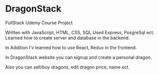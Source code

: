 # DragonStack

FullStack Udemy Course Project

Written with JavaScript, HTML, CSS, SQL
Used Express, PosgreSql ect.
Learned how to create server and database in the backend.

In Addition I'v learned how to use React, Redux in the frontend.

In DragonStack website you can signup and create a personal dragon.

Also you can sell/buy dragons, edit dragon price, name ect.
